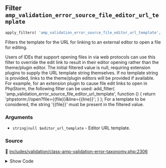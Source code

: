 ## Filter `amp_validation_error_source_file_editor_url_template`

```php
apply_filters( 'amp_validation_error_source_file_editor_url_template', $editor_url_template );
```

Filters the template for the URL for linking to an external editor to open a file for editing.

Users of IDEs that support opening files in via web protocols can use this filter to override the edit link to result in their editor opening rather than the theme/plugin editor.
 The initial filtered value is null, requiring extension plugins to supply the URL template string themselves. If no template string is provided, links to the theme/plugin editors will be provided if available. For example, for an extension plugin to cause file edit links to open in PhpStorm, the following filter can be used:
     add_filter( &#039;amp_validation_error_source_file_editor_url_template&#039;, function () {         return &#039;phpstorm://open?file={{file}}&amp;line={{line}}&#039;;     } );
 For a template to be considered, the string &#039;{{file}}&#039; must be present in the filtered value.

### Arguments

* `string|null $editor_url_template` - Editor URL template.

### Source

:link: [includes/validation/class-amp-validation-error-taxonomy.php:2306](/includes/validation/class-amp-validation-error-taxonomy.php#L2306)

<details>
<summary>Show Code</summary>

```php
$editor_url_template = apply_filters( 'amp_validation_error_source_file_editor_url_template', null );
```

</details>
